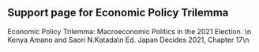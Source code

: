 ## Support page for Economic Policy Trilemma
Economic Policy Trilemma: Macroeconomic Politics in the 2021 Election. \n
Kenya Amano and Saori N.Katada\n
Ed. Japan Decides 2021, Chapter 17\n


